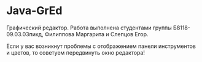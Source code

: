 # Java-GrEd
Графический редактор.
Работа выполнена студентами группы Б8118-09.03.03пикд, Филиппова Маргарита и Слепцов Егор.

Если у вас возникнут проблемы с отображением панели инструментов и цветов, то советуем передвинуть окно редактора!
